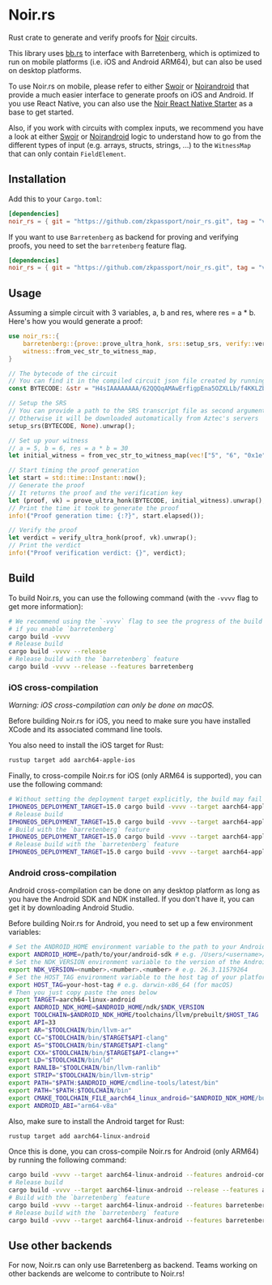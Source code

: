 # Noir.rs

Rust crate to generate and verify proofs for [Noir](https://github.com/noir-lang/noir) circuits.

This library uses
[bb.rs](https://github.com/zkpassport/aztec-packages/tree/v0.58.0/barretenberg/bb_rs) to interface
with Barretenberg, which is optimized to run on mobile platforms (i.e. iOS and Android ARM64), but
can also be used on desktop platforms.

To use Noir.rs on mobile, please refer to either [Swoir](https://github.com/Swoir/swoir) or
[Noirandroid](https://github.com/madztheo/noir_android) that provide a much easier interface to
generate proofs on iOS and Android. If you use React Native, you can also use the
[Noir React Native Starter](https://github.com/madztheo/noir-react-native-starter) as a base to get
started.

Also, if you work with circuits with complex inputs, we recommend you have a look at either
[Swoir](https://github.com/Swoir/Swoir/blob/6881136c86d2b6c76a5dac1db5c458e71042793c/Sources/Swoir/Circuit.swift#L123)
or
[Noirandroid](https://github.com/madztheo/noir_android/blob/644e65b04e8b24f42f5cd103f1af2fe15951f215/lib/src/main/java/com/noirandroid/lib/Circuit.kt#L119)
logic to understand how to go from the different types of input (e.g. arrays, structs, strings, ...)
to the `WitnessMap` that can only contain `FieldElement`.

## Installation

Add this to your `Cargo.toml`:

```toml
[dependencies]
noir_rs = { git = "https://github.com/zkpassport/noir_rs.git", tag = "v1.0.0-beta.3-1" }
```

If you want to use `Barretenberg` as backend for proving and verifying proofs, you need to set the
`barretenberg` feature flag.

```toml
[dependencies]
noir_rs = { git = "https://github.com/zkpassport/noir_rs.git", tag = "v1.0.0-beta.3-1", features = ["barretenberg"] }
```

## Usage

Assuming a simple circuit with 3 variables, a, b and res, where res = a \* b. Here's how you would
generate a proof:

```rust
use noir_rs::{
    barretenberg::{prove::prove_ultra_honk, srs::setup_srs, verify::verify_ultra_honk},
    witness::from_vec_str_to_witness_map,
}

// The bytecode of the circuit
// You can find it in the compiled circuit json file created by running `nargo compile`
const BYTECODE: &str = "H4sIAAAAAAAA/62QQQqAMAwErfigpEna5OZXLLb/f4KKLZbiTQdCQg7Dsm66mc9x00O717rhG9ico5cgMOfoMxJu4C2pAEsKioqisnslysoaLVkEQ6aMRYxKFc//ZYQr29L10XfhXv4jB52E+OpMAQAA";

// Setup the SRS
// You can provide a path to the SRS transcript file as second argument
// Otherwise it will be downloaded automatically from Aztec's servers
setup_srs(BYTECODE, None).unwrap();

// Set up your witness
// a = 5, b = 6, res = a * b = 30
let initial_witness = from_vec_str_to_witness_map(vec!["5", "6", "0x1e"]).unwrap();

// Start timing the proof generation
let start = std::time::Instant::now();
// Generate the proof
// It returns the proof and the verification key
let (proof, vk) = prove_ultra_honk(BYTECODE, initial_witness).unwrap();
// Print the time it took to generate the proof
info!("Proof generation time: {:?}", start.elapsed());

// Verify the proof
let verdict = verify_ultra_honk(proof, vk).unwrap();
// Print the verdict
info!("Proof verification verdict: {}", verdict);
```

## Build

To build Noir.rs, you can use the following command (with the `-vvvv` flag to get more information):

```bash
# We recommend using the `-vvvv` flag to see the progress of the build as it can take several minutes
# if you enable `barretenberg`
cargo build -vvvv
# Release build
cargo build -vvvv --release
# Release build with the `barretenberg` feature
cargo build -vvvv --release --features barretenberg
```

### iOS cross-compilation

_Warning: iOS cross-compilation can only be done on macOS._

Before building Noir.rs for iOS, you need to make sure you have installed XCode and its associated
command line tools.

You also need to install the iOS target for Rust:

```bash
rustup target add aarch64-apple-ios
```

Finally, to cross-compile Noir.rs for iOS (only ARM64 is supported), you can use the following
command:

```bash
# Without setting the deployment target explicitly, the build may fail
IPHONEOS_DEPLOYMENT_TARGET=15.0 cargo build -vvvv --target aarch64-apple-ios
# Release build
IPHONEOS_DEPLOYMENT_TARGET=15.0 cargo build -vvvv --target aarch64-apple-ios --release
# Build with the `barretenberg` feature
IPHONEOS_DEPLOYMENT_TARGET=15.0 cargo build -vvvv --target aarch64-apple-ios --features barretenberg
# Release build with the `barretenberg` feature
IPHONEOS_DEPLOYMENT_TARGET=15.0 cargo build -vvvv --target aarch64-apple-ios --features barretenberg --release
```

### Android cross-compilation

Android cross-compilation can be done on any desktop platform as long as you have the Android SDK
and NDK installed. If you don't have it, you can get it by downloading Android Studio.

Before building Noir.rs for Android, you need to set up a few environment variables:

```bash
# Set the ANDROID_HOME environment variable to the path to your Android SDK
export ANDROID_HOME=/path/to/your/android-sdk # e.g. /Users/<username>/Library/Android/sdk
# Set the NDK_VERSION environment variable to the version of the Android NDK you have installed
export NDK_VERSION=<number>.<number>.<number> # e.g. 26.3.11579264
# Set the HOST_TAG environment variable to the host tag of your platform
export HOST_TAG=your-host-tag # e.g. darwin-x86_64 (for macOS)
# Then you just copy paste the ones below
export TARGET=aarch64-linux-android
export ANDROID_NDK_HOME=$ANDROID_HOME/ndk/$NDK_VERSION
export TOOLCHAIN=$ANDROID_NDK_HOME/toolchains/llvm/prebuilt/$HOST_TAG
export API=33
export AR="$TOOLCHAIN/bin/llvm-ar"
export CC="$TOOLCHAIN/bin/$TARGET$API-clang"
export AS="$TOOLCHAIN/bin/$TARGET$API-clang"
export CXX="$TOOLCHAIN/bin/$TARGET$API-clang++"
export LD="$TOOLCHAIN/bin/ld"
export RANLIB="$TOOLCHAIN/bin/llvm-ranlib"
export STRIP="$TOOLCHAIN/bin/llvm-strip"
export PATH="$PATH:$ANDROID_HOME/cmdline-tools/latest/bin"
export PATH="$PATH:$TOOLCHAIN/bin"
export CMAKE_TOOLCHAIN_FILE_aarch64_linux_android="$ANDROID_NDK_HOME/build/cmake/android.toolchain.cmake"
export ANDROID_ABI="arm64-v8a"
```

Also, make sure to install the Android target for Rust:

```bash
rustup target add aarch64-linux-android
```

Once this is done, you can cross-compile Noir.rs for Android (only ARM64) by running the following
command:

```bash
cargo build -vvvv --target aarch64-linux-android --features android-compat
# Release build
cargo build -vvvv --target aarch64-linux-android --release --features android-compat
# Build with the `barretenberg` feature
cargo build -vvvv --target aarch64-linux-android --features barretenberg --features android-compat
# Release build with the `barretenberg` feature
cargo build -vvvv --target aarch64-linux-android --features barretenberg --features android-compat --release
```

## Use other backends

For now, Noir.rs can only use Barretenberg as backend. Teams working on other backends are welcome
to contribute to Noir.rs!
